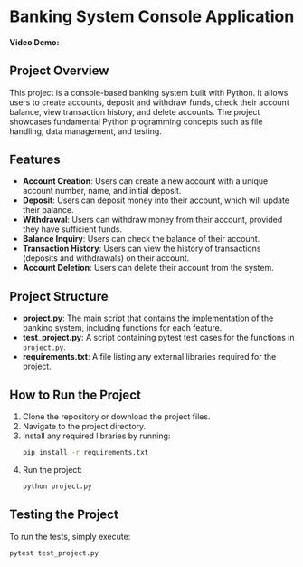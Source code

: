 # Banking System Console Application

#### Video Demo:  <URL HERE>

## Project Overview

This project is a console-based banking system built with Python. It allows users to create accounts, deposit and withdraw funds, check their account balance, view transaction history, and delete accounts. The project showcases fundamental Python programming concepts such as file handling, data management, and testing.

## Features

- **Account Creation**: Users can create a new account with a unique account number, name, and initial deposit.
- **Deposit**: Users can deposit money into their account, which will update their balance.
- **Withdrawal**: Users can withdraw money from their account, provided they have sufficient funds.
- **Balance Inquiry**: Users can check the balance of their account.
- **Transaction History**: Users can view the history of transactions (deposits and withdrawals) on their account.
- **Account Deletion**: Users can delete their account from the system.

## Project Structure

- **project.py**: The main script that contains the implementation of the banking system, including functions for each feature.
- **test_project.py**: A script containing pytest test cases for the functions in `project.py`.
- **requirements.txt**: A file listing any external libraries required for the project.

## How to Run the Project

1. Clone the repository or download the project files.
2. Navigate to the project directory.
3. Install any required libraries by running:
    ```bash
    pip install -r requirements.txt
    ```
4. Run the project:
    ```bash
    python project.py
    ```

## Testing the Project

To run the tests, simply execute:
```bash
pytest test_project.py
